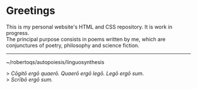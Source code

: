 # Greetings
This is my personal website's HTML and CSS repository. It is work in progress.<br>
The principal purpose consists in poems written by me, which are conjunctures of poetry, philosophy and science fiction.

***

~/robertoqs/autopoiesis/linguosynthesis

&gt; *Cōgitō ergō quaerō. Quaerō ergō legō. Legō ergō sum.*<br>
&gt; *Scrībō ergō sum.*
